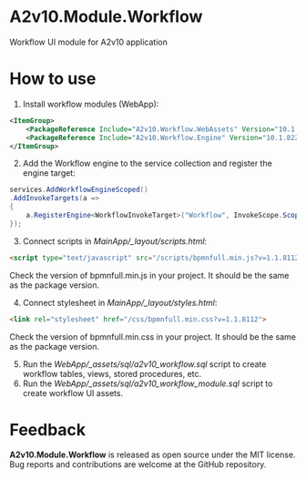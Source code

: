 ﻿# A2v10.Module.Workflow

Workflow UI module for A2v10 application

# How to use

1. Install workflow modules (WebApp):
```xml
<ItemGroup>
	<PackageReference Include="A2v10.Workflow.WebAssets" Version="10.1.8112" />
	<PackageReference Include="A2v10.Workflow.Engine" Version="10.1.8221" />
</ItemGroup>
```
2. Add the Workflow engine to the service collection and register the engine target:
```csharp
services.AddWorkflowEngineScoped()
.AddInvokeTargets(a =>
{
    a.RegisterEngine<WorkflowInvokeTarget>("Workflow", InvokeScope.Scoped);
});
```

3. Connect scripts in *MainApp/_layout/scripts.html*:
```html
<script type="text/javascript" src="/scripts/bpmnfull.min.js?v=1.1.8112"></script>
```
Check the version of bpmnfull.min.js in your project. It should be the same as the package version.


4. Connect stylesheet in *MainApp/_layout/styles.html*:
```html
<link rel="stylesheet" href="/css/bpmnfull.min.css?v=1.1.8112">
```
Check the version of bpmnfull.min.css in your project. It should be the same as the package version.

5. Run the *WebApp/_assets/sql/a2v10_workflow.sql* script to create workflow tables, views, stored procedures, etc.
6. Run the *WebApp/_assets/sql/a2v10_workflow_module.sql* script to create workflow UI assets.


 # Feedback

**A2v10.Module.Workflow** is released as open source under the MIT license.
Bug reports and contributions are welcome at the GitHub repository.
